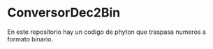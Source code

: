 # ConversorDec2Bin
En este repositorio hay un codigo de phyton que traspasa numeros a formato binario.
